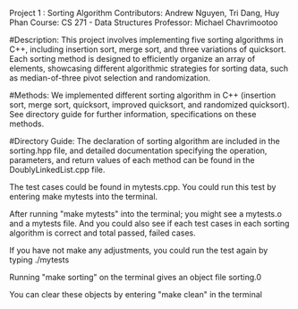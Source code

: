 Project 1 : Sorting Algorithm 
Contributors: Andrew Nguyen, Tri Dang, Huy Phan
Course: CS 271 - Data Structures
Professor: Michael Chavrimootoo


#Description: 
This project involves implementing five sorting algorithms in C++, including insertion sort, merge sort, and three variations of quicksort. Each sorting method is designed to efficiently organize an array of elements, showcasing different algorithmic strategies for sorting data, such as median-of-three pivot selection and randomization.

#Methods:
We implemented different sorting algorithm in C++ (insertion sort, merge sort, quicksort, improved quicksort, and randomized quicksort).
See directory guide for further information, specifications on these methods. 


#Directory Guide: 
The declaration of sorting algorithm are included in the sorting.hpp file, and detailed documentation specifying the operation, parameters, and return values of each method can be found in the DoublyLinkedList.cpp file. 

The test cases could be found in mytests.cpp. You could run this test by entering make mytests into the terminal.

After running "make mytests" into the terminal; you might see a mytests.o and a mytests file. 
And you could also see if each test cases in each sorting algorithm is correct and total
passed, failed cases.

If you have not make any adjustments, you could run the test again by typing ./mytests

Running "make sorting" on the terminal gives an object file sorting.0

You can clear these objects by entering "make clean" in the terminal
